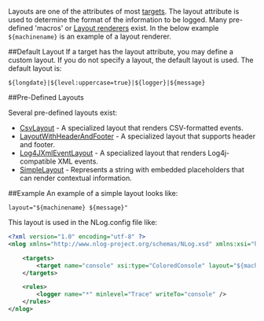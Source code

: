 Layouts are one of the attributes of most [targets](Targets). The layout attribute is used to determine the format of the information to be logged. Many pre-defined 'macros' or [Layout renderers](Layout-renderers) exist. In the below example `${machinename}` is an example of a layout renderer.

##Default Layout
If a target has the layout attribute, you may define a custom layout. If you do not specify a layout, the default layout is used. The default layout is:
```
${longdate}|${level:uppercase=true}|${logger}|${message}
```
##Pre-Defined Layouts

Several pre-defined layouts exist:
* [CsvLayout](CsvLayout) - A specialized layout that renders CSV-formatted events.
* [LayoutWithHeaderAndFooter](LayoutWithHeaderAndFooter) - A specialized layout that supports header and footer.
* [Log4JXmlEventLayout](Log4JXmlEventLayout) - A specialized layout that renders Log4j-compatible XML events.
* [SimpleLayout](SimpleLayout) - Represents a string with embedded placeholders that can render contextual information.

##Example
An example of a simple layout looks like:
```
layout="${machinename} ${message}"
```

This layout is used in the NLog.config file like:
```xml
<?xml version="1.0" encoding="utf-8" ?>
<nlog xmlns="http://www.nlog-project.org/schemas/NLog.xsd" xmlns:xsi="http://www.w3.org/2001/XMLSchema-instance">

    <targets>
        <target name="console" xsi:type="ColoredConsole" layout="${machinename} ${message}"/>
    </targets>

    <rules>
        <logger name="*" minlevel="Trace" writeTo="console" />
    </rules>
</nlog>
```